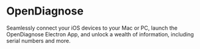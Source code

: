 # OpenDiagnose
Seamlessly connect your iOS devices to your Mac or PC, launch the OpenDiagnose Electron App, and unlock a wealth of information, including serial numbers and more.
